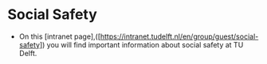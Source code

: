 # Social Safety

- On this [intranet page],([https://intranet.tudelft.nl/en/group/guest/social-safety]) you will find important information about social safety at TU Delft.

